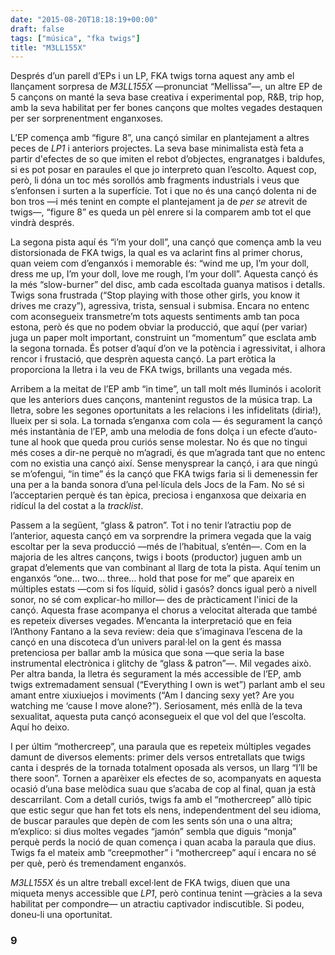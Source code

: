 ```yaml
---
date: "2015-08-20T18:18:19+00:00"
draft: false
tags: ["música", "fka twigs"]
title: "M3LL155X"
---
```

Després d’un parell d’EPs i un LP, FKA twigs torna aquest any amb el llançament sorpresa de *M3LL155X* —pronunciat “Mellissa”—, un altre EP de 5 cançons on manté la seva base creativa i experimental pop, R&B, trip hop, amb la seva habilitat per fer bones cançons que moltes vegades destaquen per ser sorprenentment enganxoses. 

<!-- more -->

L’EP comença amb “figure 8”, una cançó similar en plantejament a altres peces de *LP1* i anteriors projectes. La seva base minimalista està feta a partir d'efectes de so que imiten el rebot d’objectes, engranatges i baldufes, si es pot posar en paraules el que jo interpreto quan l’escolto. Aquest cop, però, li dóna un toc més sorollós amb fragments industrials i veus que s’enfonsen i surten a la superfície. Tot i que no és una cançó dolenta ni de bon tros —i més tenint en compte el plantejament ja de *per se* atrevit de twigs—, “figure 8” es queda un pèl enrere si la comparem amb tot el que vindrà després.

La segona pista aquí és “i’m your doll”, una cançó que comença amb la veu distorsionada de FKA twigs, la qual es va aclarint fins al primer chorus, quan veiem com d’enganxós i memorable és: “wind me up, I’m your doll, dress me up, I’m your doll, love me rough, I’m your doll”. Aquesta cançó és la més “slow-burner” del disc, amb cada escoltada guanya matisos i detalls. Twigs sona frustrada (“Stop playing with those other girls, you know it drives me crazy”), agressiva, trista, sensual i submisa. Encara no entenc com aconsegueix transmetre’m tots aquests sentiments amb tan poca estona, però és que no podem obviar la producció, que aquí (per variar) juga un paper molt important, construint un “momentum” que esclata amb la segona tornada. És potser d’aquí d’on ve la potència i agressivitat, i alhora rencor i frustació, que desprèn aquesta cançó. La part eròtica la proporciona la lletra i la veu de FKA twigs, brillants una vegada més. 

Arribem a la meitat de l’EP amb “in time”, un tall molt més lluminós i acolorit que les anteriors dues cançons, mantenint regustos de la música trap. La lletra, sobre les segones oportunitats a les relacions i les infidelitats (diria!), llueix per si sola. La tornada s’enganxa com cola — és segurament la cançó més instantània de l’EP, amb una melodia de fons dolça i un efecte d’auto-tune al hook que queda prou curiós sense molestar. No és que no tingui més coses a dir-ne perquè no m’agradi, és que m’agrada tant que no entenc com no existia una cançó així. Sense menysprear la cançó, i ara que ningú se m’ofengui, “in time” és la cançó que FKA twigs faria si li demenessin fer una per a la banda sonora d’una pel·lícula dels Jocs de la Fam. No sé si l’acceptarien perquè és tan èpica, preciosa i enganxosa que deixaria en ridícul la del costat a la *tracklist*.

Passem a la següent, “glass & patron”. Tot i no tenir l’atractiu pop de l’anterior, aquesta cançó em va sorprendre la primera vegada que la vaig escoltar per la seva producció —més de l’habitual, s’entén—. Com en la majoria de les altres cançons, twigs i boots (productor) juguen amb un grapat d’elements que van combinant al llarg de tota la pista. Aquí tenim un enganxós “one… two… three… hold that pose for me” que apareix en múltiples estats —com si fos líquid, sòlid i gasós? doncs igual però a nivell sonor, no sé com explicar-ho millor— des de pràcticament l'inici de la cançó. Aquesta frase acompanya el chorus a velocitat alterada que també es repeteix diverses vegades. M’encanta la interpretació que en feia l’Anthony Fantano a la seva review: deia que s’imaginava l’escena de la cançó en una discoteca d’un univers paral·lel on la gent és massa pretenciosa per ballar amb la música que sona —que seria la base instrumental electrònica i glitchy de “glass & patron”—. Mil vegades això. Per altra banda, la lletra és segurament la més accessible de l’EP, amb twigs extremadament sensual (“Everything I own is wet”) parlant amb el seu amant entre xiuxiuejos i moviments (“Am I dancing sexy yet? Are you watching me ‘cause I move alone?”). Seriosament, més enllà de la teva sexualitat, aquesta puta cançó aconsegueix el que vol del que l’escolta. Aquí ho deixo.

I per últim “mothercreep”, una paraula que es repeteix múltiples vegades damunt de diversos elements: primer dels versos entretallats que twigs canta i després de la tornada totalment oposada als versos, un llarg “I’ll be there soon”. Tornen a aparèixer els efectes de so, acompanyats en aquesta ocasió d’una base melòdica suau que s’acaba de cop al final, quan ja està descarrilant. Com a detall curiós, twigs fa amb el “mothercreep” allò típic que estic segur que han fet tots els nens, independentment del seu idioma, de buscar paraules que depèn de com les sents són una o una altra; m’explico: si dius moltes vegades “jamón” sembla que diguis “monja” perquè perds la noció de quan comença i quan acaba la paraula que dius. Twigs fa el mateix amb “creepmother” i “mothercreep” aquí i encara no sé per què, però és tremendament enganxós.

*M3LL155X* és un altre treball excel·lent de FKA twigs, diuen que una miqueta menys accessible que *LP1*, però continua tenint —gràcies a la seva habilitat per compondre— un atractiu captivador indiscutible. Si podeu, doneu-li una oportunitat.

### 9